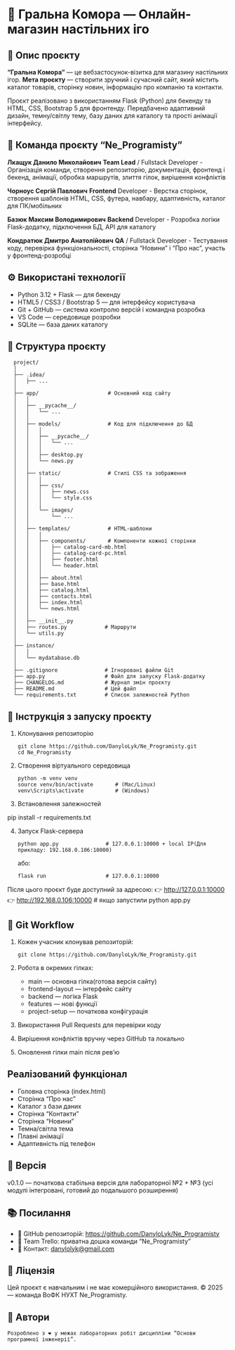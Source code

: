 # 🧩 Гральна Комора — Онлайн-магазин настільних іго

## 📖 Опис проєкту

**“Гральна Комора”** — це вебзастосунок-візитка для магазину настільних ігор.
**Мета проєкту** — створити зручний і сучасний сайт, який містить каталог товарів, сторінку новин, інформацію про компанію та контакти.

Проєкт реалізовано з використанням Flask (Python) для бекенду та HTML, CSS, Bootstrap 5 для фронтенду.
Передбачено адаптивний дизайн, темну/світлу тему, базу даних для каталогу та прості анімації інтерфейсу.

## 👥 Команда проєкту “Ne_Programisty”

**Лкащук Данило Миколайович** 
    **Team Lead** / Fullstack Developer 
    - Організація команди, створення репозиторію, документація, фронтенд і бекенд, анімації, обробка маршрутів, злиття гілок, вирішення конфліктів

**Чорноус Сергій Павлович**
    **Frontend** Developer 
    - Верстка сторінок, створення шаблонів HTML, CSS, футера, навбару, адаптивність, каталог для ПК/мобільних

**Базюк Максим Володимирович**
    **Backend** Developer 
    - Розробка логіки Flask-додатку, підключення БД, API для каталогу
    
**Кондратюк Дмитро Анатолійович**
    **QA** / Fullstack Developer 
    - Тестування коду, перевірка функціональності, сторінка “Новини” і “Про нас”, участь у фронтенд-розробці

## ⚙️ Використані технології
   - Python 3.12 + Flask — для бекенду
   - HTML5 / CSS3 / Bootstrap 5 — для інтерфейсу користувача
   - Git + GitHub — система контролю версій і командна розробка
   - VS Code — середовище розробки
   - SQLite — база даних каталогу

## 📁 Структура проєкту

      project/
      │
      ├── .idea/
      │   ├── ...
      │
      ├── app/                      # Основний код сайту
      │   │
      │   ├── __pycache__/
      │   │   └── ...
      │   │
      │   ├── models/               # Код для підключення до БД
      │   │   │
      │   │   ├── __pycache__/
      │   │   │   └── ...
      │   │   │
      │   │   ├── desktop.py
      │   │   └── news.py
      │   │
      │   ├── static/               # Стилі CSS та зображення
      │   │   │
      │   │   ├── css/
      │   │   │   ├── news.css
      │   │   │   └── style.css
      │   │   │
      │   │   └── images/
      │   │       └── ...
      │   │
      │   ├── templates/            # HTML-шаблони
      │   │   │
      │   │   ├── components/       # Компоненти кожної сторінки
      │   │   │   ├── catalog-card-mb.html
      │   │   │   ├── catalog-card-pc.html
      │   │   │   ├── footer.html
      │   │   │   └── header.html
      │   │   │
      │   │   ├── about.html
      │   │   ├── base.html
      │   │   ├── catalog.html
      │   │   ├── contacts.html
      │   │   ├── index.html
      │   │   └── news.html
      │   │
      │   ├── __init__.py
      │   ├── routes.py            # Маршрути
      │   └── utils.py
      │
      ├── instance/
      │   │
      │   └── mydatabase.db
      │
      ├── .gitignore               # Ігноровані файли Git
      ├── app.py                   # Файл для запуску Flask-додатку
      ├── CHANGELOG.md             # Журнал змін проєкту
      ├── README.md                # Цей файл
      └── requirements.txt         # Список залежностей Python

## 🚀 Інструкція з запуску проєкту

1) Клонування репозиторію

       git clone https://github.com/DanyloLyk/Ne_Programisty.git
       cd Ne_Programisty

2) Створення віртуального середовища

       python -m venv venv
       source venv/bin/activate       # (Mac/Linux)
       venv\Scripts\activate          # (Windows)

3) Встановлення залежностей

pip install -r requirements.txt 

4) Запуск Flask-сервера

       python app.py               # 127.0.0.1:10000 + local IP(Для прикладу: 192.168.0.106:10000)

     або:

       flask run                   # 127.0.0.1:10000 

Після цього проєкт буде доступний за адресою:
    👉 http://127.0.0.1:10000 
    👉 http://192.168.0.106:10000  # якщо запустили python app.py

## 🧠 Git Workflow
1) Кожен учасник клонував репозиторій:

       git clone https://github.com/DanyloLyk/Ne_Programisty.git

2) Робота в окремих гілках:
    - main — основна гілка(готова версія сайту)
    - frontend-layout — інтерфейс сайту
    - backend — логіка Flask
    - features — нові функції
    - project-setup — початкова конфігурація

3) Використання Pull Requests для перевірки коду

4) Вирішення конфліктів вручну через GitHub та локально

5) Оновлення гілки main після рев’ю

## Реалізований функціонал

+ Головна сторінка (index.html)
+ Сторінка “Про нас”
+ Каталог з бази даних
+ Сторінка “Контакти”
+ Сторінка “Новини”
+ Темна/світла тема
+ Плавні анімації
+ Адаптивність під телефон

## 🔖 Версія

   v0.1.0 — початкова стабільна версія для лабораторної №2 + №3
   (усі модулі інтегровані, готовий до подальшого розширення)

## 📚 Посилання
   - 🔗 GitHub репозиторій: https://github.com/DanyloLyk/Ne_Programisty
   - 🔗 Team Trello: приватна дошка команди “Ne_Programisty”
   - 📧 Контакт: danylolyk@gmail.com

## 🧾 Ліцензія

   Цей проєкт є навчальним і не має комерційного використання.
   © 2025 — команда ВоФК НУХТ Ne_Programisty.

## 💬 Автори

`Розроблено з ❤️ у межах лабораторних робіт дисципліни “Основи програмної інженерії”.`
